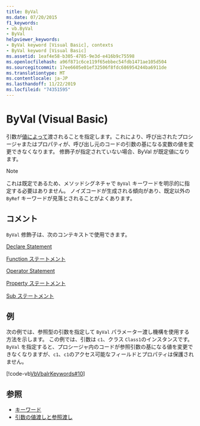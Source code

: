 ```yaml
---
title: ByVal
ms.date: 07/20/2015
f1_keywords:
- vb.ByVal
- ByVal
helpviewer_keywords:
- ByVal keyword [Visual Basic], contexts
- ByVal keyword [Visual Basic]
ms.assetid: 1eaf4e58-b305-4785-9e3d-e416b9c75598
ms.openlocfilehash: a96f871c6ce119f65ebbec54fdb1471ae105d504
ms.sourcegitcommit: 17ee6605e01ef32506f8fdc686954244ba6911de
ms.translationtype: MT
ms.contentlocale: ja-JP
ms.lasthandoff: 11/22/2019
ms.locfileid: "74351595"
---
```

# <a name="byval-visual-basic"></a>ByVal (Visual Basic)
引数が[値によって](../../programming-guide/language-features/procedures/passing-arguments-by-value-and-by-reference.md)渡されることを指定します。これにより、呼び出されたプロシージャまたはプロパティが、呼び出し元のコードの引数の基になる変数の値を変更できなくなります。 修飾子が指定されていない場合、ByVal が既定値になります。

> [!NOTE]
> これは既定であるため、メソッドシグネチャで `ByVal` キーワードを明示的に指定する必要はありません。 ノイズコードが生成される傾向があり、既定以外の `ByRef` キーワードが見落とされることがよくあります。

## <a name="remarks"></a>コメント
 `ByVal` 修飾子は、次のコンテキストで使用できます。

 [Declare Statement](../../../visual-basic/language-reference/statements/declare-statement.md)

 [Function ステートメント](../../../visual-basic/language-reference/statements/function-statement.md)
  
 [Operator Statement](../../../visual-basic/language-reference/statements/operator-statement.md)
  
 [Property ステートメント](../../../visual-basic/language-reference/statements/property-statement.md)
  
 [Sub ステートメント](../../../visual-basic/language-reference/statements/sub-statement.md)

## <a name="example"></a>例
 次の例では、参照型の引数を指定して `ByVal` パラメーター渡し機構を使用する方法を示します。 この例では、引数は `c1`、クラス `Class1`のインスタンスです。 `ByVal` を指定すると、プロシージャ内のコードが参照引数の基になる値を変更できなくなりますが、`c1`、`c1`のアクセス可能なフィールドとプロパティは保護されません。

 [!code-vb[VbVbalrKeywords#10](~/samples/snippets/visualbasic/VS_Snippets_VBCSharp/VbVbalrKeywords/VB/Class5.vb#10)]

## <a name="see-also"></a>参照

- [キーワード](../../../visual-basic/language-reference/keywords/index.md)
- [引数の値渡しと参照渡し](../../../visual-basic/programming-guide/language-features/procedures/passing-arguments-by-value-and-by-reference.md)
